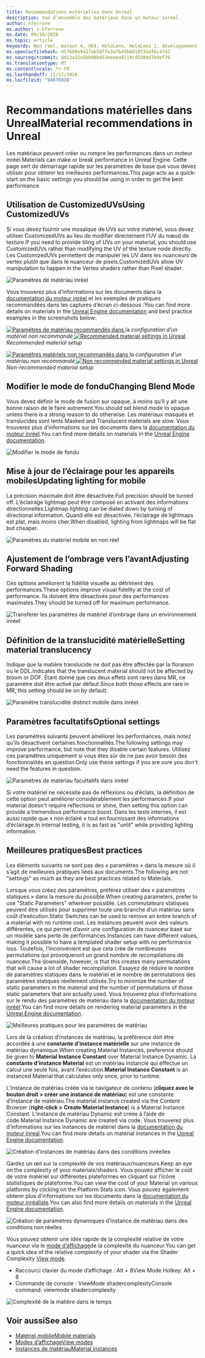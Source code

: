 ```yaml
---
title: Recommandations matérielles dans Unreal
description: Vue d’ensemble des matériaux dans un moteur inréel.
author: hferrone
ms.author: v-hferrone
ms.date: 09/18/2020
ms.topic: article
keywords: Non réel, moteur 4, UE4, HoloLens, HoloLens 2, développement, matériaux, documentation, guides, fonctionnalités, hologrammes, développement de jeux, casque de réalité mixte, casque de réalité mixte, casque de réalité virtuelle
ms.openlocfilehash: d57689e9427ab5877e3afb49b0d19f35df6c47d2
ms.sourcegitcommit: dd13a32a5bb90bd53eeeea8214cd5384d7b9ef76
ms.translationtype: MT
ms.contentlocale: fr-FR
ms.lasthandoff: 11/17/2020
ms.locfileid: "94678938"
---
```

# <a name="material-recommendations-in-unreal"></a><span data-ttu-id="3ee0a-104">Recommandations matérielles dans Unreal</span><span class="sxs-lookup"><span data-stu-id="3ee0a-104">Material recommendations in Unreal</span></span>

<span data-ttu-id="3ee0a-105">Les matériaux peuvent créer ou rompre les performances dans un moteur inréel.</span><span class="sxs-lookup"><span data-stu-id="3ee0a-105">Materials can make or break performance in Unreal Engine.</span></span> <span data-ttu-id="3ee0a-106">Cette page sert de démarrage rapide sur les paramètres de base que vous devez utiliser pour obtenir les meilleures performances.</span><span class="sxs-lookup"><span data-stu-id="3ee0a-106">This page acts as a quick-start on the basic settings you should be using in order to get the best performance.</span></span>

## <a name="using-customizeduvs"></a><span data-ttu-id="3ee0a-107">Utilisation de CustomizedUVs</span><span class="sxs-lookup"><span data-stu-id="3ee0a-107">Using CustomizedUVs</span></span>

<span data-ttu-id="3ee0a-108">Si vous devez fournir une mosaïque de UVs sur votre matériel, vous devez utiliser CustomizedUVs au lieu de modifier directement l’UV du nœud de texture.</span><span class="sxs-lookup"><span data-stu-id="3ee0a-108">If you need to provide tiling of UVs on your material, you should use CustomizedUVs rather than modifying the UV of the texture node directly.</span></span> <span data-ttu-id="3ee0a-109">Les CustomizedUVs permettent de manipuler les UV dans les nuanceurs de vertex plutôt que dans le nuanceur de pixels.</span><span class="sxs-lookup"><span data-stu-id="3ee0a-109">CustomizedUVs allow UV manipulation to happen in the Vertex shaders rather than Pixel shader.</span></span> 

![Paramètres de matériau inréel](images/unreal-materials-img-01c.png)

<span data-ttu-id="3ee0a-111">Vous trouverez plus d’informations sur les documents dans la [documentation du moteur inréel](https://docs.unrealengine.com/Platforms/Mobile/Materials/index.html) et les exemples de pratiques recommandées dans les captures d’écran ci-dessous :</span><span class="sxs-lookup"><span data-stu-id="3ee0a-111">You can find more details on materials in the [Unreal Engine documentation](https://docs.unrealengine.com/Platforms/Mobile/Materials/index.html) and best practice examples in the screenshots below:</span></span>

<span data-ttu-id="3ee0a-112">[ ![ Paramètres de matériau recommandés ](images/unreal-materials-img-01.png) dans ](images/unreal-materials-img-01.png#lightbox)la 
 *configuration d’un matériel non recommandé*</span><span class="sxs-lookup"><span data-stu-id="3ee0a-112">[ ![Recommended material settings in Unreal](images/unreal-materials-img-01.png) ](images/unreal-materials-img-01.png#lightbox)
*Recommended material setup*</span></span>

<span data-ttu-id="3ee0a-113">[ ![ Paramètres matériels non recommandés dans ](images/unreal-materials-img-01b.png) ](images/unreal-materials-img-01b.png#lightbox)la 
 *configuration d’un matériau non recommandé*</span><span class="sxs-lookup"><span data-stu-id="3ee0a-113">[ ![Non recommended material settings in Unreal](images/unreal-materials-img-01b.png) ](images/unreal-materials-img-01b.png#lightbox)
*Non-recommended material setup*</span></span>

## <a name="changing-blend-mode"></a><span data-ttu-id="3ee0a-114">Modifier le mode de fondu</span><span class="sxs-lookup"><span data-stu-id="3ee0a-114">Changing Blend Mode</span></span>

<span data-ttu-id="3ee0a-115">Vous devez définir le mode de fusion sur opaque, à moins qu’il y ait une bonne raison de le faire autrement.</span><span class="sxs-lookup"><span data-stu-id="3ee0a-115">You should set blend mode to opaque unless there is a strong reason to do otherwise.</span></span> <span data-ttu-id="3ee0a-116">Les matériaux masqués et translucides sont lents.</span><span class="sxs-lookup"><span data-stu-id="3ee0a-116">Masked and Translucent materials are slow.</span></span> <span data-ttu-id="3ee0a-117">Vous trouverez plus d’informations sur les documents dans la [documentation du moteur inréel](https://docs.unrealengine.com/Platforms/Mobile/Materials/index.html).</span><span class="sxs-lookup"><span data-stu-id="3ee0a-117">You can find more details on materials in the [Unreal Engine documentation](https://docs.unrealengine.com/Platforms/Mobile/Materials/index.html).</span></span>

![Modifier le mode de fondu](images/unreal-materials-img-02.jpg)

## <a name="updating-lighting-for-mobile"></a><span data-ttu-id="3ee0a-119">Mise à jour de l’éclairage pour les appareils mobiles</span><span class="sxs-lookup"><span data-stu-id="3ee0a-119">Updating lighting for mobile</span></span>

<span data-ttu-id="3ee0a-120">La précision maximale doit être désactivée.</span><span class="sxs-lookup"><span data-stu-id="3ee0a-120">Full precision should be turned off.</span></span> <span data-ttu-id="3ee0a-121">L’éclairage lightmap peut être composé en activant des informations directionnelles.</span><span class="sxs-lookup"><span data-stu-id="3ee0a-121">Lightmap lighting can be dialed down by turning of directional information.</span></span> <span data-ttu-id="3ee0a-122">Quand elle est désactivée, l’éclairage de lightmaps est plat, mais moins cher.</span><span class="sxs-lookup"><span data-stu-id="3ee0a-122">When disabled, lighting from lightmaps will be flat but cheaper.</span></span>

![Paramètres du matériel mobile en non réel](images/unreal-materials-img-03.jpg)

## <a name="adjusting-forward-shading"></a><span data-ttu-id="3ee0a-124">Ajustement de l’ombrage vers l’avant</span><span class="sxs-lookup"><span data-stu-id="3ee0a-124">Adjusting Forward Shading</span></span>

<span data-ttu-id="3ee0a-125">Ces options améliorent la fidélité visuelle au détriment des performances.</span><span class="sxs-lookup"><span data-stu-id="3ee0a-125">These options improve visual fidelity at the cost of performance.</span></span> <span data-ttu-id="3ee0a-126">Ils doivent être désactivés pour des performances maximales.</span><span class="sxs-lookup"><span data-stu-id="3ee0a-126">They should be turned off for maximum performance.</span></span>

![Transférer les paramètres de matériel d’ombrage dans un environnement inréel](images/unreal-materials-img-04.jpg)

## <a name="setting-material-translucency"></a><span data-ttu-id="3ee0a-128">Définition de la translucidité matérielle</span><span class="sxs-lookup"><span data-stu-id="3ee0a-128">Setting material translucency</span></span>

<span data-ttu-id="3ee0a-129">Indique que la matière translucide ne doit pas être affectée par la floraison ou le DDL.</span><span class="sxs-lookup"><span data-stu-id="3ee0a-129">Indicates that the translucent material should not be affected by bloom or DOF.</span></span> <span data-ttu-id="3ee0a-130">Étant donné que ces deux effets sont rares dans MR, ce paramètre doit être activé par défaut.</span><span class="sxs-lookup"><span data-stu-id="3ee0a-130">Since both those effects are rare in MR, this setting should be on by default.</span></span>

![Paramètre translucidité distinct mobile dans inréel](images/unreal-materials-img-05.jpg)

## <a name="optional-settings"></a><span data-ttu-id="3ee0a-132">Paramètres facultatifs</span><span class="sxs-lookup"><span data-stu-id="3ee0a-132">Optional settings</span></span>

<span data-ttu-id="3ee0a-133">Les paramètres suivants peuvent améliorer les performances, mais notez qu’ils désactivent certaines fonctionnalités.</span><span class="sxs-lookup"><span data-stu-id="3ee0a-133">The following settings may improve performance, but note that they disable certain features.</span></span> <span data-ttu-id="3ee0a-134">Utilisez ces paramètres uniquement si vous êtes sûr de ne pas avoir besoin des fonctionnalités en question.</span><span class="sxs-lookup"><span data-stu-id="3ee0a-134">Only use these settings if you are sure you don't need the features in question.</span></span>

![Paramètres de matériau facultatifs dans inréel](images/unreal-materials-img-06.jpg)

<span data-ttu-id="3ee0a-136">Si votre matériel ne nécessite pas de réflexions ou d’éclats, la définition de cette option peut améliorer considérablement les performances.</span><span class="sxs-lookup"><span data-stu-id="3ee0a-136">If your material doesn't require reflections or shine, then setting this option can provide a tremendous performance boost.</span></span> <span data-ttu-id="3ee0a-137">Dans les tests internes, il est aussi rapide que « non éclairé » tout en fournissant des informations d’éclairage.</span><span class="sxs-lookup"><span data-stu-id="3ee0a-137">In internal testing, it is as fast as "unlit" while providing lighting information.</span></span>

## <a name="best-practices"></a><span data-ttu-id="3ee0a-138">Meilleures pratiques</span><span class="sxs-lookup"><span data-stu-id="3ee0a-138">Best practices</span></span>

<span data-ttu-id="3ee0a-139">Les éléments suivants ne sont pas des « paramètres » dans la mesure où il s’agit de meilleures pratiques liées aux documents.</span><span class="sxs-lookup"><span data-stu-id="3ee0a-139">The following are not "settings" as much as they are best practices related to Materials.</span></span>

<span data-ttu-id="3ee0a-140">Lorsque vous créez des paramètres, préférez utiliser des « paramètres statiques » dans la mesure du possible.</span><span class="sxs-lookup"><span data-stu-id="3ee0a-140">When creating parameters, prefer to use "Static Parameters" wherever possible.</span></span> <span data-ttu-id="3ee0a-141">Les commutateurs statiques peuvent être utilisés pour supprimer toute une branche d’un matériau sans coût d’exécution.</span><span class="sxs-lookup"><span data-stu-id="3ee0a-141">Static Switches can be used to remove an entire branch of a material with no runtime cost.</span></span> <span data-ttu-id="3ee0a-142">Les instances peuvent avoir des valeurs différentes, ce qui permet d’avoir une configuration de nuanceur basé sur un modèle sans perte de performances.</span><span class="sxs-lookup"><span data-stu-id="3ee0a-142">Instances can have different values, making it possible to have a templated shader setup with no performance loss.</span></span> <span data-ttu-id="3ee0a-143">Toutefois, l’inconvénient est que cela crée de nombreuses permutations qui provoqueront un grand nombre de recompilations de nuanceur.</span><span class="sxs-lookup"><span data-stu-id="3ee0a-143">The downside, however, is that this creates many permutations that will cause a lot of shader recompilation.</span></span> <span data-ttu-id="3ee0a-144">Essayez de réduire le nombre de paramètres statiques dans le matériel et le nombre de permutations des paramètres statiques réellement utilisés.</span><span class="sxs-lookup"><span data-stu-id="3ee0a-144">Try to minimize the number of static parameters in the material and the number of permutations of those static parameters that are actually used.</span></span> <span data-ttu-id="3ee0a-145">Vous trouverez plus d’informations sur le rendu des paramètres de matériau dans la [documentation du moteur inréel](https://docs.unrealengine.com/Engine/Rendering/Materials/ExpressionReference/Parameters/index.html#staticswitchparameter).</span><span class="sxs-lookup"><span data-stu-id="3ee0a-145">You can find more details on rendering material parameters in the [Unreal Engine documentation](https://docs.unrealengine.com/Engine/Rendering/Materials/ExpressionReference/Parameters/index.html#staticswitchparameter).</span></span>

![Meilleures pratiques pour les paramètres de matériau](images/unreal-materials-img-07.jpg)

<span data-ttu-id="3ee0a-147">Lors de la création d’instances de matériau, la préférence doit être accordée à une **constante d’instance matérielle** sur une instance de matériau dynamique.</span><span class="sxs-lookup"><span data-stu-id="3ee0a-147">When creating Material Instances, preference should be given to **Material Instance Constant** over Material Instance Dynamic.</span></span> <span data-ttu-id="3ee0a-148">La **constante d’instance Material** est un matériau instancié qui effectue un calcul une seule fois, avant l’exécution.</span><span class="sxs-lookup"><span data-stu-id="3ee0a-148">**Material Instance Constant** is an instanced Material that calculates only once, prior to runtime.</span></span>

<span data-ttu-id="3ee0a-149">L’instance de matériau créée via le navigateur de contenu (**cliquez avec le bouton droit > créer une instance de matériau**) est une constante d’instance de matériau.</span><span class="sxs-lookup"><span data-stu-id="3ee0a-149">The material instance created via the Content Browser (**right-click > Create Material Instance**) is a Material Instance Constant.</span></span> <span data-ttu-id="3ee0a-150">L’instance de matériau Dynamic est créée à l’aide de code.</span><span class="sxs-lookup"><span data-stu-id="3ee0a-150">Material Instance Dynamic are created via code.</span></span> <span data-ttu-id="3ee0a-151">Vous trouverez plus d’informations sur les instances de matériel dans la [documentation du moteur inreal](https://docs.unrealengine.com/Engine/Rendering/Materials/MaterialInstances/index.html).</span><span class="sxs-lookup"><span data-stu-id="3ee0a-151">You can find more details on material instances in the [Unreal Engine documentation](https://docs.unrealengine.com/Engine/Rendering/Materials/MaterialInstances/index.html).</span></span>

![Création d’instances de matériau dans des conditions inréelles](images/unreal-materials-img-08.png)

<span data-ttu-id="3ee0a-153">Gardez un œil sur la complexité de vos matériaux/nuanceurs.</span><span class="sxs-lookup"><span data-stu-id="3ee0a-153">Keep an eye on the complexity of your materials/shaders.</span></span> <span data-ttu-id="3ee0a-154">Vous pouvez afficher le coût de votre matériel sur différentes plateformes en cliquant sur l’icône statistiques de plateforme.</span><span class="sxs-lookup"><span data-stu-id="3ee0a-154">You can view the cost of your Material on various platforms by clicking on the Platform Stats icon.</span></span> <span data-ttu-id="3ee0a-155">Vous pouvez également obtenir plus d’informations sur les documents dans la [documentation du moteur inréaliste](https://docs.unrealengine.com/Platforms/Mobile/Materials/index.html).</span><span class="sxs-lookup"><span data-stu-id="3ee0a-155">You can also find more details on materials in the [Unreal Engine documentation](https://docs.unrealengine.com/Platforms/Mobile/Materials/index.html).</span></span>

![Création de paramètres dynamiques d’instance de matériau dans des conditions non réelles](images/unreal-materials-img-09.png)

<span data-ttu-id="3ee0a-157">Vous pouvez obtenir une idée rapide de la complexité relative de votre nuanceur via le [mode d’affichage](https://docs.unrealengine.com/Engine/UI/LevelEditor/Viewports/ViewModes/index.html)de la complexité du nuanceur.</span><span class="sxs-lookup"><span data-stu-id="3ee0a-157">You can get a quick idea of the relative complexity of your shader via the Shader Complexity [View mode](https://docs.unrealengine.com/Engine/UI/LevelEditor/Viewports/ViewModes/index.html).</span></span>

* <span data-ttu-id="3ee0a-158">Raccourci clavier du mode d’affichage : Alt + 8</span><span class="sxs-lookup"><span data-stu-id="3ee0a-158">View Mode Hotkey: Alt + 8</span></span>
* <span data-ttu-id="3ee0a-159">Commande de console : ViewMode shadercomplexity</span><span class="sxs-lookup"><span data-stu-id="3ee0a-159">Console command: viewmode shadercomplexity</span></span>

![Complexité de la matière dans le temps](images/unreal-materials-img-10.png)

## <a name="see-also"></a><span data-ttu-id="3ee0a-161">Voir aussi</span><span class="sxs-lookup"><span data-stu-id="3ee0a-161">See also</span></span>
* [<span data-ttu-id="3ee0a-162">Matériel mobile</span><span class="sxs-lookup"><span data-stu-id="3ee0a-162">Mobile materials</span></span>](https://docs.unrealengine.com/Platforms/Mobile/Materials/index.html)
* [<span data-ttu-id="3ee0a-163">Modes d’affichage</span><span class="sxs-lookup"><span data-stu-id="3ee0a-163">View modes</span></span>](https://docs.unrealengine.com/Engine/UI/LevelEditor/Viewports/ViewModes/index.html)
* [<span data-ttu-id="3ee0a-164">Instances de matériau</span><span class="sxs-lookup"><span data-stu-id="3ee0a-164">Material instances</span></span>](https://docs.unrealengine.com/Engine/Rendering/Materials/MaterialInstances/index.html)
